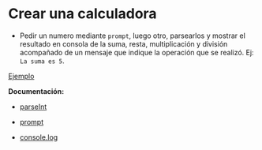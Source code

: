 # Crear una calculadora

- Pedir un numero mediante `prompt`, luego otro, parsearlos y mostrar el resultado en consola de la suma, resta, multiplicación y división acompañado de un mensaje que indique la operación que se realizó. Ej: `La suma es 5`.

[Ejemplo](https://www.useloom.com/share/34378875efea43f9ab69c275559c6bf3)

**Documentación:**

- [parseInt](https://developer.mozilla.org/es/docs/Web/JavaScript/Referencia/Objetos_globales/parseInt)

- [prompt](https://developer.mozilla.org/es/docs/Web/API/Window/prompt)

- [console.log](https://developer.mozilla.org/es/docs/Web/API/Console/log)